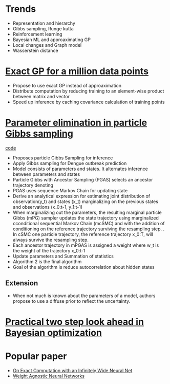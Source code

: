 # Trends
  * Representation and hierarchy
  * Gibbs sampling, Runge kutta
  * Reinforcement learning
  * Bayesian ML and approaximating GP
  * Local changes and Graph model
  * Wasserstein distance

# [Exact GP for a million data points](https://arxiv.org/pdf/1903.08114.pdf)


* Propose to use exact GP instead of approaximation
* Distribute computation by reducing training to an element-wise product between matrix and vector
* Speed up inference by caching covariance calculation of training points

# [Parameter elimination in particle Gibbs sampling](https://arxiv.org/pdf/1910.14145.pdf)
[code](https://github.com/uu-sml/birch-vector-borne-disease/tree/76288c12761293aeca9e8b452b0c678914848dae)
* Proposes particle Gibbs Sampling for inference
* Apply Gibbs sampling for Dengue outbreak prediction
* Model consists of parameters and states. It alternates inference between parameters and states
* Particle Gibbs with Ancestor Sampling (PGAS) selects an ancestor trajectory denoting 
* PGAS uses sequence Markov Chain for updating state
* Derive an analytical expression for estimating joint distribution of observation(y_t) and states (x_t) marginalizing on the previous states and observations (x_0:t-1, y_1:t-1)
* When marginalizing out the parameters, the resulting marginal particle Gibbs (mPG) sampler updates the state trajectory using marginalized cconditional sequential Markov Chain (mcSMC) and with the addition of conditioning on the reference trajectory surviving the resampling step. . In cSMC one particle trajectory, the reference trajectory x_0:T, will always survive the resampling step.
* Each ancestor trajectory in mPGAS is assigned a weight where w_t is the weight of the trajectory x_0:t-1
* Update parameters and Summation of statistics
* Algorithm 2 is the final algorithm
* Goal of the algorithm is reduce autocorrelation about hidden states

## Extension
* When not much is known about the parameters of a model, authors propose to use a diffuse prior to reflect the uncertainty.



# [Practical two step look ahead in Bayesian optimization](http://papers.nips.cc/paper/9174-practical-two-step-lookahead-bayesian-optimization.pdf)


# Popular paper
* [On Exact Computation with an Infinitely Wide Neural Net](https://arxiv.org/pdf/1904.11955.pdf)
* [Weight Agnostic Neural Networks](https://arxiv.org/abs/1906.04358)
